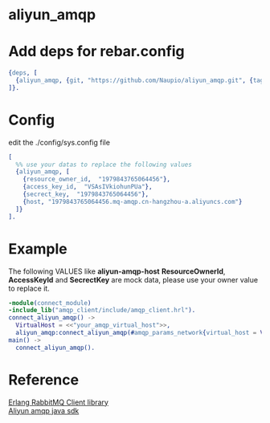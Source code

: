 # aliyun_amqp

Add deps for rebar.config
==========
```erlang
{deps, [
  {aliyun_amqp, {git, "https://github.com/Naupio/aliyun_amqp.git", {tag, "0.1.1"} }}
]}.
```

Config
========
edit the ./config/sys.config file
```erlang
[
  %% use your datas to replace the following values
  {aliyun_amqp, [
    {resource_owner_id,  "1979843765064456"},
    {access_key_id,  "VSAsIVkiohunPUa"},
    {secrect_key,  "1979843765064456"},
    {host, "1979843765064456.mq-amqp.cn-hangzhou-a.aliyuncs.com"}
  ]}
].
```

Example
========
The following VALUES like **aliyun-amqp-host** **ResourceOwnerId**, **AccessKeyId** and **SecrectKey** are mock data, please use your owner value to replace it.
```erlang
-module(connect_module)
-include_lib("amqp_client/include/amqp_client.hrl").
connect_aliyun_amqp() ->
  VirtualHost = <<"your_amqp_virtual_host">>,
  aliyun_amqp:connect_aliyun_amqp(#amqp_params_network{virtual_host = VirtualHost}).
main() ->
  connect_aliyun_amqp().
```

Reference
=========
[Erlang RabbitMQ Client library](https://www.rabbitmq.com/erlang-client-user-guide.html)  
[Aliyun amqp java sdk](https://help.aliyun.com/document_detail/106230.html?spm=a2c4g.11186623.6.551.2e794556Is7NZh)
